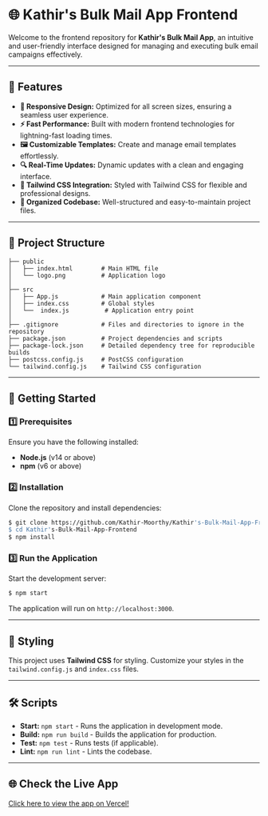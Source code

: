 # 🌐 Kathir's Bulk Mail App Frontend

Welcome to the frontend repository for **Kathir's Bulk Mail App**, an intuitive and user-friendly interface designed for managing and executing bulk email campaigns effectively.

---

## 🌟 Features

- **🎨 Responsive Design:** Optimized for all screen sizes, ensuring a seamless user experience.
- **⚡ Fast Performance:** Built with modern frontend technologies for lightning-fast loading times.
- **🖼️ Customizable Templates:** Create and manage email templates effortlessly.
- **🔍 Real-Time Updates:** Dynamic updates with a clean and engaging interface.
- **🌈 Tailwind CSS Integration:** Styled with Tailwind CSS for flexible and professional designs.
- **📂 Organized Codebase:** Well-structured and easy-to-maintain project files.

---

## 📁 Project Structure

```
├── public
│   ├── index.html        # Main HTML file
│   └── logo.png          # Application logo
│
├── src
│   ├── App.js            # Main application component
│   ├── index.css         # Global styles
│   └──  index.js          # Application entry point
│
├── .gitignore            # Files and directories to ignore in the repository
├── package.json          # Project dependencies and scripts
├── package-lock.json     # Detailed dependency tree for reproducible builds
├── postcss.config.js     # PostCSS configuration
└── tailwind.config.js    # Tailwind CSS configuration
```

---

## 🚀 Getting Started

### 1️⃣ Prerequisites
Ensure you have the following installed:
- **Node.js** (v14 or above)
- **npm** (v6 or above)

### 2️⃣ Installation
Clone the repository and install dependencies:
```bash
$ git clone https://github.com/Kathir-Moorthy/Kathir's-Bulk-Mail-App-Frontend.git
$ cd Kathir's-Bulk-Mail-App-Frontend
$ npm install
```

### 3️⃣ Run the Application
Start the development server:
```bash
$ npm start
```

The application will run on `http://localhost:3000`.

---

## 🌈 Styling
This project uses **Tailwind CSS** for styling. Customize your styles in the `tailwind.config.js` and `index.css` files.

---

## 🛠️ Scripts
- **Start:** `npm start` - Runs the application in development mode.
- **Build:** `npm run build` - Builds the application for production.
- **Test:** `npm test` - Runs tests (if applicable).
- **Lint:** `npm run lint` - Lints the codebase.

---
## 🌐 Check the Live App  
[Click here to view the app on Vercel!](https://kathir-s-bulk-mail-app-frontend.onrender.com/)
